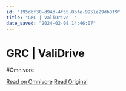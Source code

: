```yaml
---
id: "195dbf30-d94d-4f55-8bfe-9951e29db0f9"
title: "GRC | ValiDrive  "
date_saved: "2024-02-08 14:46:07"
---
```


# GRC | ValiDrive  
#Omnivore

[Read on Omnivore](https://omnivore.app/me/grc-vali-drive-18d892ee279)
[Read Original](https://www.grc.com/validrive.htm)

